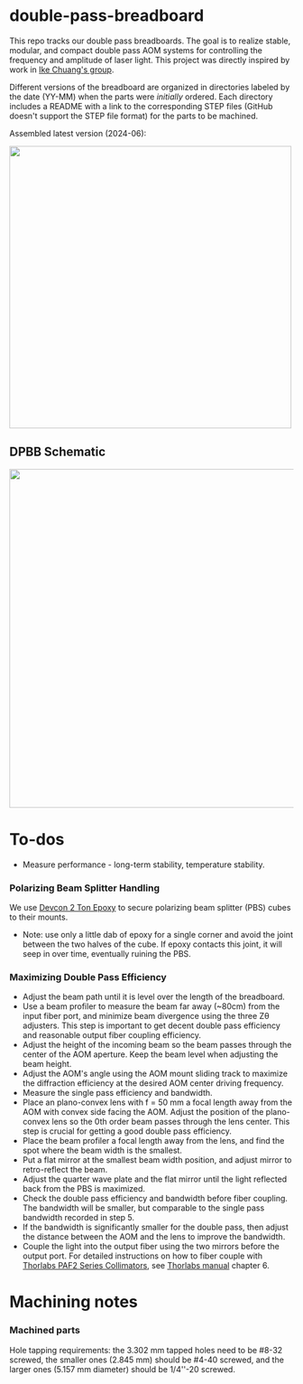 # double-pass-breadboard

This repo tracks our double pass breadboards.  The goal is to realize stable, modular, and compact double pass AOM systems for controlling the frequency and amplitude of laser light.  This project was directly inspired by work in [Ike Chuang's group](http://web.mit.edu/~cua/www/quanta/).

Different versions of the breadboard are organized in directories labeled by the date (YY-MM) when the parts were *initially* ordered.  Each directory includes a README with a link to the corresponding STEP files (GitHub doesn't support the STEP file format) for the parts to be machined.


Assembled latest version (2024-06): 

<img src="https://github.com/Jayich-Lab/double-pass-breadboard/assets/101778987/368243e8-b029-4ade-aab6-5072f72cc143" width="500">



## DPBB Schematic
<img src="https://github.com/Jayich-Lab/double-pass-breadboard/assets/101778987/4fecbb3c-94f0-4d26-af58-eb430a82806f" width = "600">


# To-dos
* Measure performance - long-term stability, temperature stability.

### Polarizing Beam Splitter Handling

We use [Devcon 2 Ton Epoxy](https://itwperformancepolymers.com/products/devcon/adhesives-sealants/devcon-2-ton-epoxy) to secure polarizing beam splitter (PBS) cubes to their mounts. 
- Note: use only a little dab of epoxy for a single corner and avoid the joint between the two halves of the cube. If epoxy contacts this joint, it will seep in over time, eventually ruining the PBS.


### Maximizing Double Pass Efficiency
* Adjust the beam path until it is level over the length of the breadboard.
* Use a beam profiler to measure the beam far away (~80cm) from the input fiber port, and minimize beam divergence using the three Zθ adjusters. This step is important to get decent double pass efficiency and reasonable output fiber coupling efficiency.
* Adjust the height of the incoming beam so the beam passes through the center of the AOM aperture. Keep the beam level when adjusting the beam height. 
* Adjust the AOM's angle using the AOM mount sliding track to maximize the diffraction efficiency at the desired AOM center driving frequency.  
* Measure the single pass efficiency and bandwidth.
* Place an plano-convex lens with f = 50 mm a focal length away from the AOM with convex side facing the AOM. Adjust the position of the plano-convex lens so the 0th order beam passes through the lens center. This step is crucial for getting a good double pass efficiency.
* Place the beam profiler a focal length away from the lens, and find the spot where the beam width is the smallest.
* Put a flat mirror at the smallest beam width position, and adjust mirror to retro-reflect the beam. 
* Adjust the quarter wave plate and the flat mirror until the light reflected back from the PBS is maximized. 
* Check the double pass efficiency and bandwidth before fiber coupling. The bandwidth will be smaller, but comparable to the single pass bandwidth recorded in step 5.
* If the bandwidth is significantly smaller for the double pass, then adjust the distance between the AOM and the lens to improve the bandwidth.
* Couple the light into the output fiber using the two mirrors before the output port. For detailed instructions on how to fiber couple with [Thorlabs PAF2 Series Collimators](https://www.thorlabs.com/newgrouppage9.cfm?objectgroup_id=2940), see [Thorlabs manual](https://www.thorlabs.com/drawings/7d9ef555c8e29a3b-9ED63952-0AFC-37E4-8C5124F902B4BF9D/PAF2P-A10A-Manual.pdf) chapter 6.

# Machining notes

### Machined parts

Hole tapping requirements: the 3.302 mm tapped holes need to be #8-32 screwed, the smaller ones (2.845 mm) should be #4-40 screwed, and the larger ones (5.157 mm diameter) should be 1/4''-20 screwed.




